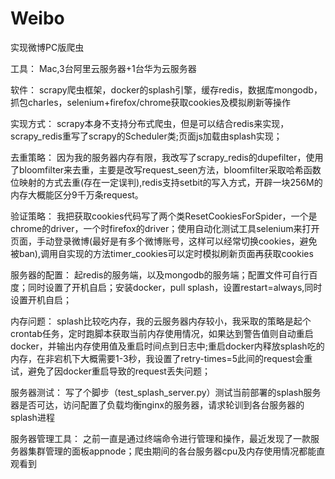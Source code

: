 # Weibo
实现微博PC版爬虫

工具：
  Mac,3台阿里云服务器+1台华为云服务器

软件：
  scrapy爬虫框架，docker的splash引擎，缓存redis，数据库mongodb，抓包charles，selenium+firefox/chrome获取cookies及模拟刷新等操作

实现方式：
  scrapy本身不支持分布式爬虫，但是可以结合redis来实现，scrapy_redis重写了scrapy的Scheduler类;页面js加载由splash实现；

去重策略：
  因为我的服务器内存有限，我改写了scrapy_redis的dupefilter，使用了bloomfilter来去重，主要是改写request_seen方法，bloomfilter采取哈希函数位映射的方式去重(存在一定误判),redis支持setbit的写入方式，开辟一块256M的内存大概能区分9千万条request。

验证策略：
  我把获取cookies代码写了两个类ResetCookiesForSpider，一个是chrome的driver，一个时firefox的driver；使用自动化测试工具selenium来打开页面，手动登录微博(最好是有多个微博账号，这样可以经常切换cookies，避免被ban),调用自实现的方法timer_cookies可以定时模拟刷新页面再获取cookies

服务器的配置：
  起redis的服务端，以及mongodb的服务端；配置文件可自行百度；同时设置了开机自启；安装docker，pull splash，设置restart=always,同时设置开机自启；

内存问题：
  splash比较吃内存，我的云服务器内存较小，我采取的策略是起个crontab任务，定时跑脚本获取当前内存使用情况，如果达到警告值则自动重启docker，并输出内存使用值及重启时间点到日志中;重启docker内释放splash吃的内存，在非宕机下大概需要1-3秒，我设置了retry-times=5此间的request会重试，避免了因docker重启导致的request丢失问题；

服务器测试： 
  写了个脚步（test_splash_server.py）测试当前部署的splash服务器是否可达，访问配置了负载均衡nginx的服务器，请求轮训到各台服务器的splash进程

服务器管理工具：
  之前一直是通过终端命令进行管理和操作，最近发现了一款服务器集群管理的面板appnode；爬虫期间的各台服务器cpu及内存使用情况都能直观看到
